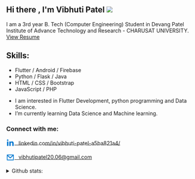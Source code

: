 ## Hi there , I'm  Vibhuti Patel <img src="https://media.tenor.com/images/2a487a6d1e796878bd8e7b472b5981cc/tenor.gif" height="28"></img>
<!-- ![](https://image.freepik.com/free-vector/programmer-decorative-illustration-isometric-design_23-2148250395.jpg) -->

I am a 3rd year B. Tech (Computer Engineering) Student in Devang Patel Institute of Advance Technology and Research - CHARUSAT UNIVERSITY. <a href="https://drive.google.com/file/d/1aijngRuVYZ2cbvywxuAoZ-AdL0hJ6d4S/view?usp=sharing"> View Resume</a>

## Skills:
* Flutter / Android / Firebase
* Python / Flask / Java
* HTML / CSS / Bootstrap 
* JavaScript / PHP 

+ I am interested in Flutter Development, python programming and Data Science. 
+ I’m currently learning Data Science and Machine learning.

### Connect with me:

<a href="http://linkedin.com/in/vibhuti-patel-a5ba821a4/" style="line-height:22px;vertical-align:middle"><img style="vertical-align:middle;display:inline-block" src='linkin.svg' alt='linkedin' width='22' height='22'> <span style="line-height:25px;vertical-align:middle;"> &ensp;linkedin.com/in/vibhuti-patel-a5ba821a4/</span></a>

<a href="mailto:vibhutipatel20.06@gmail.com" style="line-height:22px;vertical-align:middle"><img style="vertical-align:middle;display:inline-block" src='mailb.svg' alt='email' height='22' width='22'> <span style="line-height:25px;vertical-align:middle;"> &ensp;vibhutipatel20.06@gmail.com</span></a>

<details>
  <summary> Github stats:
</summary>
  
![Top Langs](https://github-readme-stats.vercel.app/api/top-langs/?username=vibhutipatel222&theme=tokyonight)


![GitHub stats](https://github-readme-stats.vercel.app/api?username=vibhutipatel222&show_icons=true)  


</details>
<!--
![GitHub Activity Graph](https://activity-graph.herokuapp.com/graph?username=vibhutipatel222)  

https://icons.iconarchive.com/icons/cornmanthe3rd/metronome/256/Communication-email-blue-icon.png

-->
